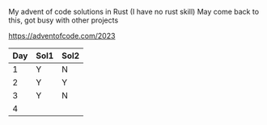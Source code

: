 My advent of code solutions in Rust (I have no rust skill) 
May come back to this, got busy with other projects

https://adventofcode.com/2023

| Day  |Sol1|Sol2|
|-----|----|----|
|1|Y|N|
|2|Y|Y|
|3|Y|N|
|4|
